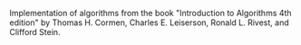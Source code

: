 Implementation of algorithms from the book "Introduction to Algorithms 4th edition" by Thomas H. Cormen, Charles E. Leiserson, Ronald L. Rivest, and Clifford Stein.
